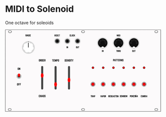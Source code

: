# MIDI to Solenoid

One octave for soleoids 



![pcb](https://raw.githubusercontent.com/Ttreintaysiete/cacerolada/master/controlador_atril.jpg)
